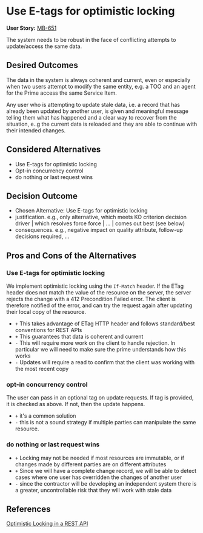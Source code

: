 # Use E-tags for optimistic locking

**User Story:** [MB-651](https://dp3.atlassian.net/browse/MB-651?atlOrigin=eyJpIjoiODhkY2Y3ZTRjZGY3NDcxZjlmNTdmODZmNGUxMDZlN2UiLCJwIjoiaiJ9)

The system needs to be robust in the face of conflicting attempts to update/access the same data.

## Desired Outcomes

The data in the system is always coherent and current, even or especially when two users attempt to modify the same entity, e.g. a TOO and an agent for the Prime access the same Service Item.

Any user who is attempting to update stale data, i.e. a record that has already been updated by another user, is given and meaningful message telling them what has happened and a clear way to recover from the situation, e..g the current data is reloaded and they are able to continue with their intended changes.

## Considered Alternatives

- Use E-tags for optimistic locking
- Opt-in concurrency control
- do nothing or last request wins


## Decision Outcome

- Chosen Alternative: Use E-tags for optimistic locking
- justification. e.g., only alternative, which meets KO criterion decision driver | which resolves force force | ... | comes out best (see below)
- consequences. e.g., negative impact on quality attribute, follow-up decisions required, ...

## Pros and Cons of the Alternatives

### Use E-tags for optimistic locking

We implement optimistic locking using the `If-Match` header. If the ETag header does not match the value of the resource on the server, the server rejects the change with a 412 Precondition Failed error. The client is therefore notified of the error, and can try the request again after updating their local copy of the resource.

- `+` This takes advantage of ETag HTTP header and follows standard/best conventions for REST APIs
- `+` This guarantees that data is coherent and current
- `-` This will require more work on the client to handle rejection. In particular we will need to make sure the prime understands how this works
- `-` Updates will require a read to confirm that the client was working with the most recent copy


### opt-in concurrency control

The user can pass in an optional tag on update requests. If tag is provided, it is checked as above. If not, then the update happens.

- `+` it's a common solution
- `-` this is not a sound strategy if multiple parties can manipulate the same resource.

### do nothing or last request wins

- `+` Locking may not be needed if most resources are immutable, or if changes made by different parties are on different attributes
- `+` Since we will have a complete change record, we will be able to detect cases where one user has overridden the changes of another user
- `-` since the contractor will be developing an independent system there is a greater, uncontrollable risk that they will work with stale data

## References

[Optimistic Locking in a REST API](https://sookocheff.com/post/api/optimistic-locking-in-a-rest-api/)
